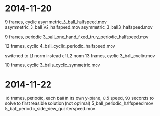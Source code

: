 # 2014-11-20

9 frames, cyclic
asymmetric_3_ball_halfspeed.mov
asymmetric_3_ball_v2_halfspeed.mov
asymmetric_3_ball3_halfspeed.mov

9 frames, periodic
3_ball_one_hand_fixed_truly_periodic_halfspeed.mov

12 frames, cyclic
4_ball_cyclic_periodic_halfspeed.mov

switched to L1 norm instead of L2 norm
13 frames, cyclic
3_ball_cyclic.mov

10 frames, cyclic
3_balls_cyclic_symmetric.mov

# 2014-11-22
16 frames, periodic, each ball in its own y-plane, 0.5 speed, 90 seconds to solve to first feasible solution (not optimal)
5_ball_periodic_halfspeed.mov
5_ball_periodic_side_view_quarterspeed.mov



